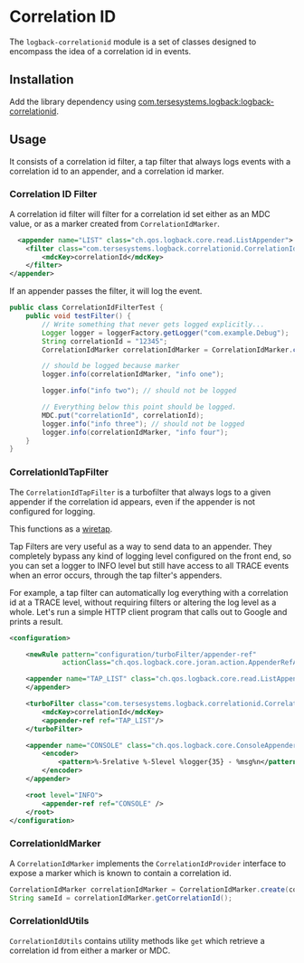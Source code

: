 # Correlation ID

The `logback-correlationid` module is a set of classes designed to encompass the idea of a correlation id in events.

## Installation

Add the library dependency using [com.tersesystems.logback:logback-correlationid](https://mvnrepository.com/artifact/com.tersesystems.logback/logback-correlationid).

## Usage

It consists of a correlation id filter, a tap filter that always logs events with a correlation id to an appender, and a correlation id marker.

### Correlation ID Filter

A correlation id filter will filter for a correlation id set either as an MDC value, or as a marker created from `CorrelationIdMarker`.  

```xml
  <appender name="LIST" class="ch.qos.logback.core.read.ListAppender">
    <filter class="com.tersesystems.logback.correlationid.CorrelationIdFilter">
        <mdcKey>correlationId</mdcKey>
    </filter>
</appender>
```

If an appender passes the filter, it will log the event.

```java
public class CorrelationIdFilterTest {
    public void testFilter() {
        // Write something that never gets logged explicitly...
        Logger logger = loggerFactory.getLogger("com.example.Debug");
        String correlationId = "12345";
        CorrelationIdMarker correlationIdMarker = CorrelationIdMarker.create(correlationId);

        // should be logged because marker
        logger.info(correlationIdMarker, "info one");

        logger.info("info two"); // should not be logged

        // Everything below this point should be logged.
        MDC.put("correlationId", correlationId);
        logger.info("info three"); // should not be logged
        logger.info(correlationIdMarker, "info four");
    }
}
```

### CorrelationIdTapFilter

The `CorrelationIdTapFilter` is a turbofilter that always logs to a given appender if the correlation id appears, even if the appender is not configured for logging.  

This functions as a <a href="https://www.enterpriseintegrationpatterns.com/patterns/messaging/WireTap.html">wiretap</a>.

Tap Filters are very useful as a way to send data to an appender.  They completely bypass any kind of logging level configured on the front end, so you can set a logger to INFO level but still have access to all TRACE events when an error occurs, through the tap filter's appenders.

For example, a tap filter can automatically log everything with a correlation id at a TRACE level, without requiring filters or altering the log level as a whole.  Let's run a simple HTTP client program that calls out to Google and prints a result.


```xml
<configuration>

    <newRule pattern="configuration/turboFilter/appender-ref"
             actionClass="ch.qos.logback.core.joran.action.AppenderRefAction"/>

    <appender name="TAP_LIST" class="ch.qos.logback.core.read.ListAppender">
    </appender>

    <turboFilter class="com.tersesystems.logback.correlationid.CorrelationIdTapFilter">
        <mdcKey>correlationId</mdcKey>
        <appender-ref ref="TAP_LIST"/>
    </turboFilter>

    <appender name="CONSOLE" class="ch.qos.logback.core.ConsoleAppender">
        <encoder>
            <pattern>%-5relative %-5level %logger{35} - %msg%n</pattern>
        </encoder>
    </appender>

    <root level="INFO">
        <appender-ref ref="CONSOLE" />
    </root>
</configuration>
```

### CorrelationIdMarker

A `CorrelationIdMarker` implements the `CorrelationIdProvider` interface to expose a marker which is known to contain a correlation id.

```java
CorrelationIdMarker correlationIdMarker = CorrelationIdMarker.create(correlationId);
String sameId = correlationIdMarker.getCorrelationId();
```

### CorrelationIdUtils

`CorrelationIdUtils` contains utility methods like `get` which retrieve a correlation id from either a marker or MDC.
